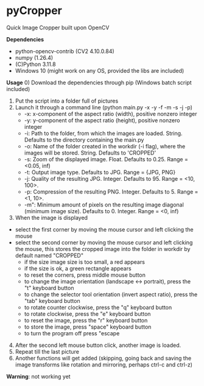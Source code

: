# pyCropper
Quick Image Cropper built upon OpenCV

**Dependencies**
- python-opencv-contrib (CV2 4.10.0.84)
- numpy (1.26.4)
- (C)Python 3.11.8
- Windows 10 (might work on any OS, provided the libs are included)

**Usage**
0) Download the dependencies through pip (Windows batch script included)
1) Put the script into a folder full of pictures
2) Launch it through a command line (python main.py -x -y -f -m -s -j -p)
   - -x: x-component of the aspect ratio (width), positive nonzero integer
   - -y: y-component of the aspect ratio (height), positive nonzero integer
   - -i: Path to the folder, from which the images are loaded. String. Defaults to the directory containing the main.py
   - -o: Name of the folder created in the workdir (-i flag), where the images will be stored. String. Defaults to 'CROPPED'
   - -s: Zoom of the displayed image. Float. Defaults to 0.25. Range = <0.05, inf)
   - -t: Output image type. Defaults to JPG. Range = {JPG, PNG}
   - -j: Quality of the resulting JPG. Integer. Defaults to 95. Range = <10, 100>.
   - -p: Compression of the resulting PNG. Integer. Defaults to 5. Range = <1, 10>.
   - -m": Minimum amount of pixels on the resulting image diagonal (minimum image size). Defaults to 0. Integer. Range = <0, inf)
3) When the image is displayed
  - select the first corner by moving the mouse cursor and left clicking the mouse
  - select the second corner by moving the mouse cursor and left clicking the mouse, this stores the cropped image into the folder in workdir by default named "CROPPED"
      - if the size image size is too small, a red appears
      - if the size is ok, a green rectangle appears
    - to reset the corners, press middle mouse button
    - to change the image orientation (landscape <-> portrait), press the "t" keyboard button
    - to change the selector tool orientation (invert aspect ratio), press the "tab" keyboard button
    - to rotate counter clockwise, press the "q" keyboard button
    - to rotate clockwise, press the "e" keyboard button
    - to reset the image, press the "r" keyboard button
    - to store the image, press "space" keyboard button
    - to turn the program off press "escape
4) After the second left mouse button click, another image is loaded.
5) Repeat till the last picture
6) Another functions will get added (skipping, going back and saving the image transforms like rotation and mirroring, perhaps ctrl-c and ctrl-z)
   
**Warning**: not working yet
